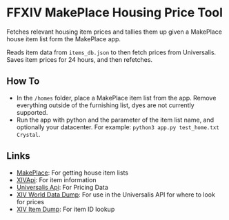 # FFXIV MakePlace Housing Price Tool

Fetches relevant housing item prices and tallies them up given a MakePlace house item list form the MakePlace app.

Reads item data from ```items_db.json``` to then fetch prices from Universalis. Saves item prices for 24 hours, and then refetches.

## How To

- In the ```/homes``` folder, place a MakePlace item list from the app. Remove everything outside of the furnishing list, dyes are not currently supported.
- Run the app with python and the parameter of the item list name, and optionally your datacenter. For example: ```python3 app.py test_home.txt Crystal```.

## Links

- [MakePlace](https://makeplace.app/places): For getting house item lists
- [XIVApi](https://xivapi.com/docs/Search#search): For item information
- [Universalis Api](https://docs.universalis.app): For Pricing Data
- [XIV World Data Dump](https://github.com/xivapi/ffxiv-datamining/blob/master/csv/World.csv): For use in the Universalis API for where to look for prices
- [XIV Item Dump](https://raw.githubusercontent.com/ffxiv-teamcraft/ffxiv-teamcraft/master/libs/data/src/lib/json/items.json): For item ID lookup